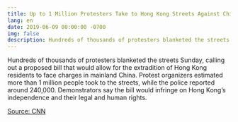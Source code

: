 ```yaml
---
title: Up to 1 Million Protesters Take to Hong Kong Streets Against Chinese Extradition Bill
lang: en
date: 2019-06-09 00:00:00 -0700
img: false
description: Hundreds of thousands of protesters blanketed the streets Sunday, calling out a proposed bill that would allow for the extradition of Hong Kong residents to face charges in mainland China.
---
```


Hundreds of thousands of protesters blanketed the streets Sunday, calling out a proposed bill that would allow for the extradition of Hong Kong residents to face charges in mainland China. Protest organizers estimated more than 1 million people took to the streets, while the police reported around 240,000. Demonstrators say the bill would infringe on Hong Kong’s independence and their legal and human rights.

[Source: CNN](https://edition.cnn.com/2019/06/08/asia/hong-kong-extradition-bill-protest-intl/index.html)